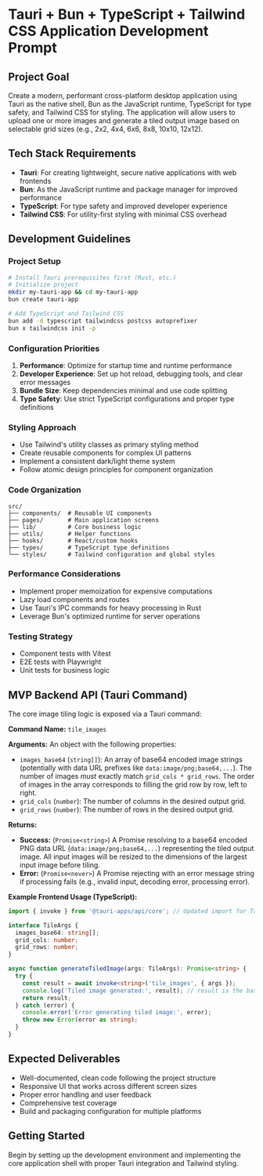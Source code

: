 # Tauri + Bun + TypeScript + Tailwind CSS Application Development Prompt

## Project Goal
Create a modern, performant cross-platform desktop application using Tauri as the native shell, Bun as the JavaScript runtime, TypeScript for type safety, and Tailwind CSS for styling. The application will allow users to upload one or more images and generate a tiled output image based on selectable grid sizes (e.g., 2x2, 4x4, 6x6, 8x8, 10x10, 12x12).

## Tech Stack Requirements

- **Tauri**: For creating lightweight, secure native applications with web frontends
- **Bun**: As the JavaScript runtime and package manager for improved performance
- **TypeScript**: For type safety and improved developer experience
- **Tailwind CSS**: For utility-first styling with minimal CSS overhead

## Development Guidelines

### Project Setup

```bash
# Install Tauri prerequisites first (Rust, etc.)
# Initialize project
mkdir my-tauri-app && cd my-tauri-app
bun create tauri-app

# Add TypeScript and Tailwind CSS
bun add -d typescript tailwindcss postcss autoprefixer
bun x tailwindcss init -p
```

### Configuration Priorities

1. **Performance**: Optimize for startup time and runtime performance
2. **Developer Experience**: Set up hot reload, debugging tools, and clear error messages
3. **Bundle Size**: Keep dependencies minimal and use code splitting
4. **Type Safety**: Use strict TypeScript configurations and proper type definitions

### Styling Approach

- Use Tailwind's utility classes as primary styling method
- Create reusable components for complex UI patterns
- Implement a consistent dark/light theme system
- Follow atomic design principles for component organization

### Code Organization

```
src/
├── components/  # Reusable UI components
├── pages/       # Main application screens
├── lib/         # Core business logic
├── utils/       # Helper functions
├── hooks/       # React/custom hooks
├── types/       # TypeScript type definitions
└── styles/      # Tailwind configuration and global styles
```

### Performance Considerations

- Implement proper memoization for expensive computations
- Lazy load components and routes
- Use Tauri's IPC commands for heavy processing in Rust
- Leverage Bun's optimized runtime for server operations

### Testing Strategy

- Component tests with Vitest
- E2E tests with Playwright
- Unit tests for business logic

## MVP Backend API (Tauri Command)

The core image tiling logic is exposed via a Tauri command:

**Command Name:** `tile_images`

**Arguments:** An object with the following properties:
- `images_base64` (`string[]`): An array of base64 encoded image strings (potentially with data URL prefixes like `data:image/png;base64,...`). The number of images *must* exactly match `grid_cols * grid_rows`. The order of images in the array corresponds to filling the grid row by row, left to right.
- `grid_cols` (`number`): The number of columns in the desired output grid.
- `grid_rows` (`number`): The number of rows in the desired output grid.

**Returns:**
- **Success:** (`Promise<string>`) A Promise resolving to a base64 encoded PNG data URL (`data:image/png;base64,...`) representing the tiled output image. All input images will be resized to the dimensions of the largest input image before tiling.
- **Error:** (`Promise<never>`) A Promise rejecting with an error message string if processing fails (e.g., invalid input, decoding error, processing error).

**Example Frontend Usage (TypeScript):**

```typescript
import { invoke } from '@tauri-apps/api/core'; // Updated import for Tauri v2

interface TileArgs {
  images_base64: string[];
  grid_cols: number;
  grid_rows: number;
}

async function generateTiledImage(args: TileArgs): Promise<string> {
  try {
    const result = await invoke<string>('tile_images', { args });
    console.log('Tiled image generated:', result); // result is the base64 data URL
    return result;
  } catch (error) {
    console.error('Error generating tiled image:', error);
    throw new Error(error as string);
  }
}
```

## Expected Deliverables

- Well-documented, clean code following the project structure
- Responsive UI that works across different screen sizes
- Proper error handling and user feedback
- Comprehensive test coverage
- Build and packaging configuration for multiple platforms

## Getting Started

Begin by setting up the development environment and implementing the core application shell with proper Tauri integration and Tailwind styling.